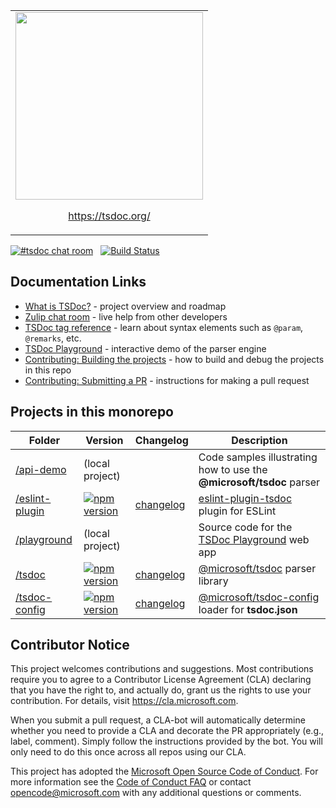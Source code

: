 <table><tr><td>
<a href="https://tsdoc.org"><img src="https://tsdoc.org/images/tsdoc-open.svg" width="300px" /></a>
<p align="center"><a href="https://tsdoc.org/">https://tsdoc.org/</a></p>
</td></tr></table>

[![#tsdoc chat room](https://img.shields.io/badge/zulip-join_chat-brightgreen.svg)](https://rushstack.zulipchat.com/#narrow/stream/266672-tsdoc) &nbsp; [![Build Status](https://dev.azure.com/RushStack/Gearbox%20GitHub%20Projects/_apis/build/status/tsdoc/TSDoc%20CI%20Build?branchName=main)](https://dev.azure.com/RushStack/Gearbox%20GitHub%20Projects/_build/latest?definitionId=5&branchName=main)


## Documentation Links

- [What is TSDoc?](https://tsdoc.org/) - project overview and roadmap
- [Zulip chat room](https://rushstack.zulipchat.com/#narrow/stream/266672-tsdoc) - live help from other developers
- [TSDoc tag reference](https://tsdoc.org/pages/tags/alpha/) - learn about syntax elements such as `@param`, `@remarks`, etc.
- [TSDoc Playground](https://tsdoc.org/play) - interactive demo of the parser engine
- [Contributing: Building the projects](https://tsdoc.org/pages/contributing/building/) - how to build and debug the projects in this repo
- [Contributing: Submitting a PR](https://tsdoc.org/pages/contributing/pr_checklist/) - instructions for making a pull request


## Projects in this monorepo

| Folder | Version | Changelog | Description |
| ------ | ------- | --------- | ------- |
| [/api-demo](./api-demo/) | (local project) |  | Code samples illustrating how to use the **@microsoft/tsdoc** parser |
| [/eslint-plugin](./eslint-plugin/) | [![npm version](https://badge.fury.io/js/eslint-plugin-tsdoc.svg)](https://badge.fury.io/js/eslint-plugin-tsdoc) | [changelog](./eslint-plugin/CHANGELOG.md) | [eslint-plugin-tsdoc](https://www.npmjs.com/package/eslint-plugin-tsdoc) plugin for ESLint|
| [/playground](./playground/) | (local project) |  | Source code for the [TSDoc Playground](https://tsdoc.org/play) web app |
| [/tsdoc](./tsdoc/) | [![npm version](https://badge.fury.io/js/%40microsoft%2Ftsdoc.svg)](https://badge.fury.io/js/%40microsoft%2Ftsdoc) | [changelog](./tsdoc/CHANGELOG.md) | [@microsoft/tsdoc](https://www.npmjs.com/package/@microsoft/tsdoc) parser library |
| [/tsdoc-config](./tsdoc/) | [![npm version](https://badge.fury.io/js/%40microsoft%2Ftsdoc-config.svg)](https://badge.fury.io/js/%40microsoft%2Ftsdoc-config) | [changelog](./tsdoc-config/CHANGELOG.md) | [@microsoft/tsdoc-config](https://www.npmjs.com/package/@microsoft/tsdoc-config) loader for **tsdoc.json** |


##  Contributor Notice

This project welcomes contributions and suggestions.  Most contributions require you to agree to a
Contributor License Agreement (CLA) declaring that you have the right to, and actually do, grant us
the rights to use your contribution. For details, visit https://cla.microsoft.com.

When you submit a pull request, a CLA-bot will automatically determine whether you need to provide
a CLA and decorate the PR appropriately (e.g., label, comment). Simply follow the instructions
provided by the bot. You will only need to do this once across all repos using our CLA.

This project has adopted the [Microsoft Open Source Code of Conduct](https://opensource.microsoft.com/codeofconduct/).
For more information see the [Code of Conduct FAQ](https://opensource.microsoft.com/codeofconduct/faq/) or
contact [opencode@microsoft.com](mailto:opencode@microsoft.com) with any additional questions or comments.
